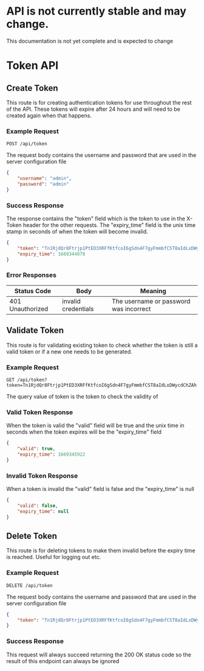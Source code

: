 # API is not currently stable and may change.

This documentation is not yet complete and is expected to change


# Token API

## Create Token

This route is for creating authentication tokens for use throughout the rest of the API. These tokens will expire after 24 hours and will need to be created again when
that happens.

### Example Request

```http
POST /api/token
```

The request body contains the username and password that are used in the server 
configuration file

```json 
{
    "username": "admin",
    "password": "admin"
}
```

### Success Response

The response contains the "token" field which is the token to use in the X-Token header for the other requests.
The "expiry_time" field is the unix time stamp in seconds of when the token will become invalid.

```json
{
    "token": "Tn1RjdQr8Ftrjp1PtED3XRFfKtfcoI6gSdn4F7gyFmmbfCST8aIdLxDWycdChZAh",
    "expiry_time": 1669344878
}
```

### Error Responses 

| Status Code      | Body                | Meaning                                |
| ---------------- | ------------------- | -------------------------------------- |
| 401 Unauthorized | invalid credentials | The username or password was incorrect |



## Validate Token

This route is for validating existing token to check whether the token is still a valid
token or if a new one needs to be generated.

### Example Request

```http
GET /api/token?token=Tn1RjdQr8Ftrjp1PtED3XRFfKtfcoI6gSdn4F7gyFmmbfCST8aIdLxDWycdChZAh
```

The query value of token is the token to check the validity of 

### Valid Token Response

When the token is valid the "valid" field will be true and the unix time in seconds
when the token expires will be the "expiry_time" field
```json 
{
    "valid": true,
    "expiry_time": 1669345922
}
```

### Invalid Token Response

When a token is invalid the "valid" field is false and the "expiry_time" is null

```json
{
    "valid": false,
    "expiry_time": null
}
```

## Delete Token

This route is for deleting tokens to make them invalid before the expiry time 
is reached. Useful for logging out etc.

### Example Request

```http
DELETE /api/token
```

The request body contains the username and password that are used in the server 
configuration file

```json 
{
    "token": "Tn1RjdQr8Ftrjp1PtED3XRFfKtfcoI6gSdn4F7gyFmmbfCST8aIdLxDWycdChZAh",
}
```

### Success Response

This request will always succeed returning the 200 OK status code so the
result of this endpoint can always be ignored